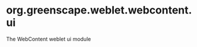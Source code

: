 org.greenscape.weblet.webcontent.ui
===================================

The WebContent weblet ui module